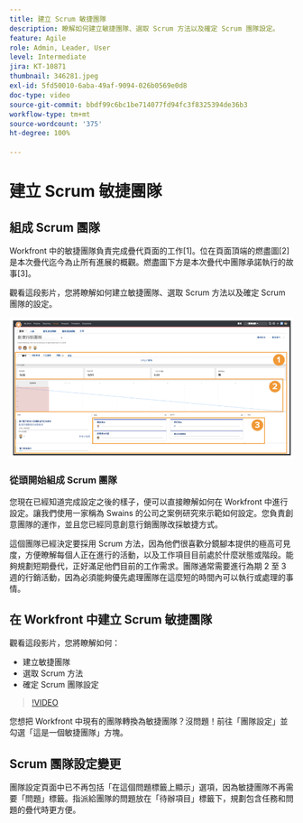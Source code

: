 ```yaml
---
title: 建立 Scrum 敏捷團隊
description: 瞭解如何建立敏捷團隊、選取 Scrum 方法以及確定 Scrum 團隊設定。
feature: Agile
role: Admin, Leader, User
level: Intermediate
jira: KT-10871
thumbnail: 346281.jpeg
exl-id: 5fd50010-6aba-49af-9094-026b0569e0d8
doc-type: video
source-git-commit: bbdf99c6bc1be714077fd94fc3f8325394de36b3
workflow-type: tm+mt
source-wordcount: '375'
ht-degree: 100%

---
```


# 建立 Scrum 敏捷團隊

## 組成 Scrum 團隊

Workfront 中的敏捷團隊負責完成疊代頁面的工作[1]。位在頁面頂端的燃盡圖[2]是本次疊代迄今為止所有進展的概觀。燃盡圖下方是本次疊代中團隊承諾執行的故事[3]。

觀看這段影片，您將瞭解如何建立敏捷團隊、選取 Scrum 方法以及確定 Scrum 團隊的設定。

![團隊頁面](assets/scrum-agile-team-page.png)

### 從頭開始組成 Scrum 團隊

您現在已經知道完成設定之後的樣子，便可以直接瞭解如何在 Workfront 中進行設定。讓我們使用一家稱為 Swains 的公司之案例研究來示範如何設定。您負責創意團隊的運作，並且您已經同意創意行銷團隊改採敏捷方式。


這個團隊已經決定要採用 Scrum 方法，因為他們很喜歡分鏡腳本提供的極高可見度，方便瞭解每個人正在進行的活動，以及工作項目目前處於什麼狀態或階段。能夠規劃短期疊代，正好滿足他們目前的工作需求。團隊通常需要進行為期 2 至 3 週的行銷活動，因為必須能夠優先處理團隊在這麼短的時間內可以執行或處理的事情。

## 在 Workfront 中建立 Scrum 敏捷團隊

觀看這段影片，您將瞭解如何：

- 建立敏捷團隊
- 選取 Scrum 方法
- 確定 Scrum 團隊設定

>[!VIDEO](https://video.tv.adobe.com/v/346281/?quality=12&learn=on&enablevpops=1)

您想把 Workfront 中現有的團隊轉換為敏捷團隊？沒問題！前往「團隊設定」並勾選「這是一個敏捷團隊」方塊。



## Scrum 團隊設定變更

團隊設定頁面中已不再包括「在這個問題標籤上顯示」選項，因為敏捷團隊不再需要「問題」標籤。指派給團隊的問題放在「待辦項目」標籤下，規劃包含任務和問題的疊代時更方便。
